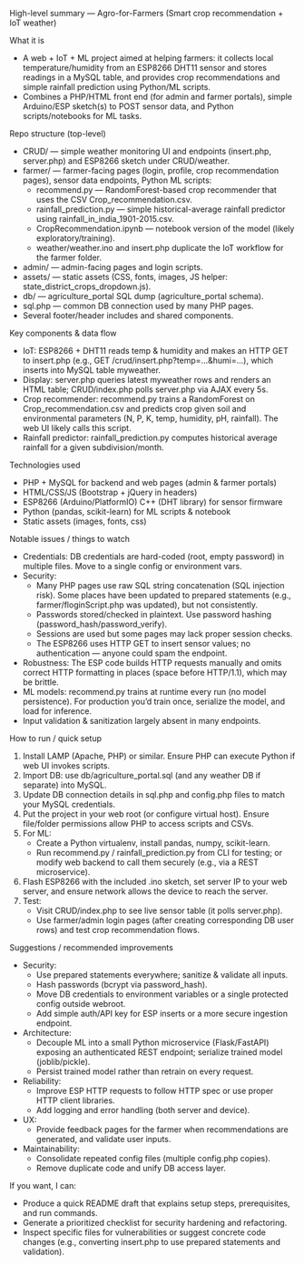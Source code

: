 High-level summary — Agro-for-Farmers (Smart crop recommendation + IoT weather)

What it is
- A web + IoT + ML project aimed at helping farmers: it collects local temperature/humidity from an ESP8266 DHT11 sensor and stores readings in a MySQL table, and provides crop recommendations and simple rainfall prediction using Python/ML scripts.
- Combines a PHP/HTML front end (for admin and farmer portals), simple Arduino/ESP sketch(s) to POST sensor data, and Python scripts/notebooks for ML tasks.

Repo structure (top-level)
- CRUD/ — simple weather monitoring UI and endpoints (insert.php, server.php) and ESP8266 sketch under CRUD/weather.
- farmer/ — farmer-facing pages (login, profile, crop recommendation pages), sensor data endpoints, Python ML scripts:
  - recommend.py — RandomForest-based crop recommender that uses the CSV Crop_recommendation.csv.
  - rainfall_prediction.py — simple historical-average rainfall predictor using rainfall_in_india_1901-2015.csv.
  - CropRecommendation.ipynb — notebook version of the model (likely exploratory/training).
  - weather/weather.ino and insert.php duplicate the IoT workflow for the farmer folder.
- admin/ — admin-facing pages and login scripts.
- assets/ — static assets (CSS, fonts, images, JS helper: state_district_crops_dropdown.js).
- db/ — agriculture_portal SQL dump (agriculture_portal schema).
- sql.php — common DB connection used by many PHP pages.
- Several footer/header includes and shared components.

Key components & data flow
- IoT: ESP8266 + DHT11 reads temp & humidity and makes an HTTP GET to insert.php (e.g., GET /crud/insert.php?temp=...&humi=...), which inserts into MySQL table myweather.
- Display: server.php queries latest myweather rows and renders an HTML table; CRUD/index.php polls server.php via AJAX every 5s.
- Crop recommender: recommend.py trains a RandomForest on Crop_recommendation.csv and predicts crop given soil and environmental parameters (N, P, K, temp, humidity, pH, rainfall). The web UI likely calls this script.
- Rainfall predictor: rainfall_prediction.py computes historical average rainfall for a given subdivision/month.

Technologies used
- PHP + MySQL for backend and web pages (admin & farmer portals)
- HTML/CSS/JS (Bootstrap + jQuery in headers)
- ESP8266 (Arduino/PlatformIO) C++ (DHT library) for sensor firmware
- Python (pandas, scikit-learn) for ML scripts & notebook
- Static assets (images, fonts, css)

Notable issues / things to watch
- Credentials: DB credentials are hard-coded (root, empty password) in multiple files. Move to a single config or environment vars.
- Security:
  - Many PHP pages use raw SQL string concatenation (SQL injection risk). Some places have been updated to prepared statements (e.g., farmer/floginScript.php was updated), but not consistently.
  - Passwords stored/checked in plaintext. Use password hashing (password_hash/password_verify).
  - Sessions are used but some pages may lack proper session checks.
  - The ESP8266 uses HTTP GET to insert sensor values; no authentication — anyone could spam the endpoint.
- Robustness: The ESP code builds HTTP requests manually and omits correct HTTP formatting in places (space before HTTP/1.1), which may be brittle.
- ML models: recommend.py trains at runtime every run (no model persistence). For production you’d train once, serialize the model, and load for inference.
- Input validation & sanitization largely absent in many endpoints.

How to run / quick setup
1. Install LAMP (Apache, PHP) or similar. Ensure PHP can execute Python if web UI invokes scripts.
2. Import DB: use db/agriculture_portal.sql (and any weather DB if separate) into MySQL.
3. Update DB connection details in sql.php and config.php files to match your MySQL credentials.
4. Put the project in your web root (or configure virtual host). Ensure file/folder permissions allow PHP to access scripts and CSVs.
5. For ML:
   - Create a Python virtualenv, install pandas, numpy, scikit-learn.
   - Run recommend.py / rainfall_prediction.py from CLI for testing; or modify web backend to call them securely (e.g., via a REST microservice).
6. Flash ESP8266 with the included .ino sketch, set server IP to your web server, and ensure network allows the device to reach the server.
7. Test:
   - Visit CRUD/index.php to see live sensor table (it polls server.php).
   - Use farmer/admin login pages (after creating corresponding DB user rows) and test crop recommendation flows.

Suggestions / recommended improvements
- Security:
  - Use prepared statements everywhere; sanitize & validate all inputs.
  - Hash passwords (bcrypt via password_hash).
  - Move DB credentials to environment variables or a single protected config outside webroot.
  - Add simple auth/API key for ESP inserts or a more secure ingestion endpoint.
- Architecture:
  - Decouple ML into a small Python microservice (Flask/FastAPI) exposing an authenticated REST endpoint; serialize trained model (joblib/pickle).
  - Persist trained model rather than retrain on every request.
- Reliability:
  - Improve ESP HTTP requests to follow HTTP spec or use proper HTTP client libraries.
  - Add logging and error handling (both server and device).
- UX:
  - Provide feedback pages for the farmer when recommendations are generated, and validate user inputs.
- Maintainability:
  - Consolidate repeated config files (multiple config.php copies).
  - Remove duplicate code and unify DB access layer.

If you want, I can:
- Produce a quick README draft that explains setup steps, prerequisites, and run commands.
- Generate a prioritized checklist for security hardening and refactoring.
- Inspect specific files for vulnerabilities or suggest concrete code changes (e.g., converting insert.php to use prepared statements and validation).
